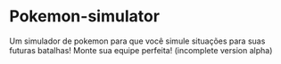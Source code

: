 # Pokemon-simulator
Um simulador de pokemon para que você simule situações para suas futuras batalhas! Monte sua equipe perfeita! (incomplete version alpha)
